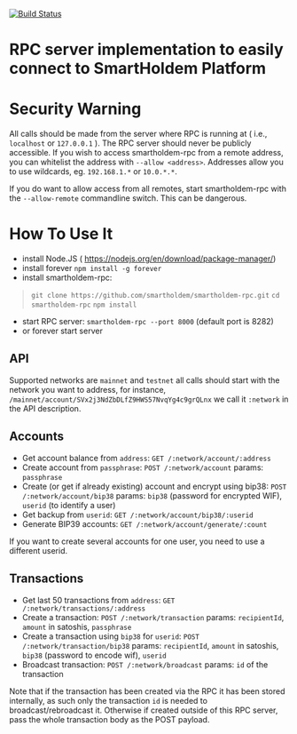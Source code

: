 [![Build Status](https://travis-ci.org/smartholdem/smartholdem-rpc.svg?branch=master)](https://travis-ci.org/smartholdem/smartholdem-rpc)
# RPC server implementation to easily connect to SmartHoldem Platform

# Security Warning
All calls should be made from the server where RPC is running at ( i.e., `localhost` or `127.0.0.1` ). The RPC server should never be publicly accessible. If you wish to access smartholdem-rpc from a remote address, you can whitelist the address with `--allow <address>`. Addresses allow you to use wildcards, eg. `192.168.1.*` or `10.0.*.*`.

If you do want to allow access from all remotes, start smartholdem-rpc with the `--allow-remote` commandline switch. This can be dangerous.

# How To Use It
- install Node.JS ( https://nodejs.org/en/download/package-manager/)
- install forever `npm install -g forever`
- install smartholdem-rpc:
> `git clone https://github.com/smartholdem/smartholdem-rpc.git`
> `cd smartholdem-rpc`
> `npm install`

- start RPC server: `smartholdem-rpc --port 8000` (default port is 8282)
- or forever start server

## API
Supported networks are `mainnet` and `testnet` all calls should start with the network you want to address, for instance,  `/mainnet/account/SVx2j3NdZbDLfZ9HWS57NvqYg4c9grQLnx` we call it `:network` in the API description.

## Accounts
- Get account balance from `address`: `GET /:network/account/:address`
- Create account from `passphrase`: `POST /:network/account` params: `passphrase`
- Create (or get if already existing) account and encrypt using bip38: `POST /:network/account/bip38` params: `bip38` (password for encrypted WIF), `userid` (to identify a user)
- Get backup from `userid`: `GET /:network/account/bip38/:userid`
- Generate BIP39 accounts: `GET /:network/account/generate/:count`

If you want to create several accounts for one user, you need to use a different userid.

## Transactions
- Get last 50 transactions from `address`: `GET /:network/transactions/:address`
- Create a transaction: `POST /:network/transaction` params: `recipientId`, `amount` in satoshis, `passphrase`
- Create a transaction using `bip38` for `userid`: `POST /:network/transaction/bip38` params: `recipientId`, `amount` in satoshis, `bip38` (password to encode wif), `userid`
- Broadcast transaction: `POST /:network/broadcast` params: `id` of the transaction

Note that if the transaction has been created via the RPC it has been stored internally, as such only the transaction `id` is needed to broadcast/rebroadcast it. Otherwise if created outside of this RPC server, pass the whole transaction body as the POST payload.


